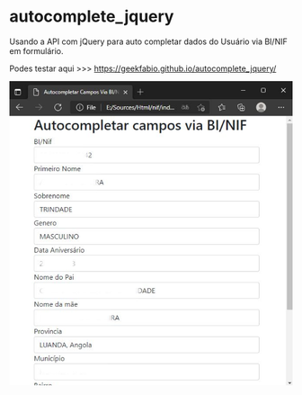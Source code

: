 # autocomplete_jquery
Usando a API com jQuery para auto completar dados do Usuário via BI/NIF em formulário.  

Podes testar aqui >>> https://geekfabio.github.io/autocomplete_jquery/

![Alt text](/snap.jpg?raw=true "Preview")



